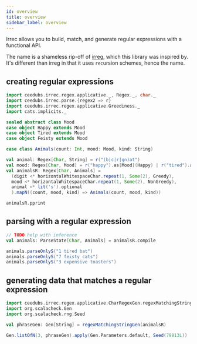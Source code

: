 ```yaml
---
id: overview
title: overview
sidebar_label: overview
---
```


Irrec allows you to build, match, and generate regular expressions with a functional API.

The name is a shameless rip-off of [irreg](https://github.com/non/irreg), which this library was inspired by. It's different than irreg in that it uses `rec`ursion schemes, hence the name.

## creating regular expressions

```scala mdoc:silent
import ceedubs.irrec.regex.applicative._, Regex._, char._
import ceedubs.irrec.parse.{regex2 => r}
import ceedubs.irrec.regex.applicative.Greediness._
import cats.implicits._

sealed abstract class Mood
case object Happy extends Mood
case object Tired extends Mood
case object Feisty extends Mood

case class Animals(count: Int, mood: Mood, kind: String)

val animal: Regex[Char, String] = r("(b|c|r|gn)at")
val mood: Regex[Char, Mood] = r("happy").as[Mood](Happy) | r("tired").as(Tired) | r("feisty").as(Feisty)
val animalsR: Regex[Char, Animals] =
  (digit <* horizontalWhitespaceChar.repeat(1, Some(2), Greedy),
  mood <* horizontalWhitespaceChar.repeat(1, Some(2), NonGreedy),
  animal <* lit('s').optional
  ).mapN((count, mood, kind) => Animals(count, mood, kind))
```

```scala mdoc
animalsR.pprint
```

## parsing with a regular expression

```scala mdoc:silent
// TODO help with inference
val animals: ParseState[Char, Animals] = animalsR.compile
```

```scala mdoc
animals.parseOnlyS("1 tired bat")
animals.parseOnlyS("7 feisty cats")
animals.parseOnlyS("3 expensive toasters")
```

## generating data that matches a regular expression

```scala mdoc:silent
import ceedubs.irrec.regex.applicative.CharRegexGen.regexMatchingStringGen
import org.scalacheck.Gen
import org.scalacheck.rng.Seed

val phraseGen: Gen[String] = regexMatchingStringGen(animalsR)
```

```scala mdoc
Gen.listOfN(3, phraseGen).apply(Gen.Parameters.default, Seed(79813L))
```
